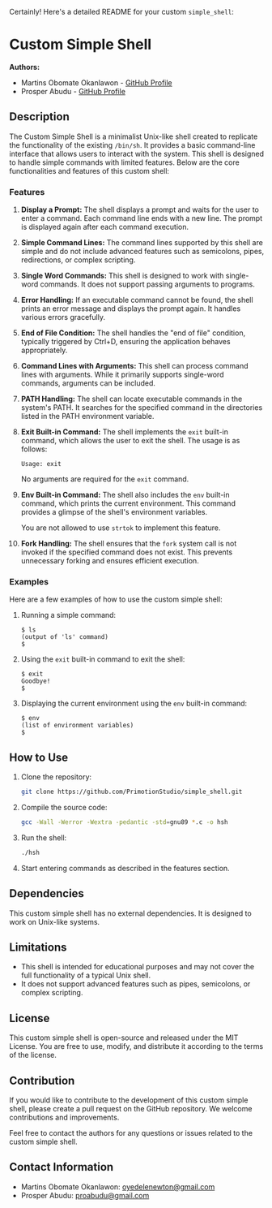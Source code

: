 Certainly! Here's a detailed README for your custom `simple_shell`:

# Custom Simple Shell

**Authors:**
- Martins Obomate Okanlawon - [GitHub Profile](https://github.com/PrimotionStudio)
- Prosper Abudu - [GitHub Profile](https://github.com/proabudu)

## Description

The Custom Simple Shell is a minimalist Unix-like shell created to replicate the functionality of the existing `/bin/sh`. It provides a basic command-line interface that allows users to interact with the system. This shell is designed to handle simple commands with limited features. Below are the core functionalities and features of this custom shell:

### Features

1. **Display a Prompt:** The shell displays a prompt and waits for the user to enter a command. Each command line ends with a new line. The prompt is displayed again after each command execution.

2. **Simple Command Lines:** The command lines supported by this shell are simple and do not include advanced features such as semicolons, pipes, redirections, or complex scripting.

3. **Single Word Commands:** This shell is designed to work with single-word commands. It does not support passing arguments to programs.

4. **Error Handling:** If an executable command cannot be found, the shell prints an error message and displays the prompt again. It handles various errors gracefully.

5. **End of File Condition:** The shell handles the "end of file" condition, typically triggered by Ctrl+D, ensuring the application behaves appropriately.

6. **Command Lines with Arguments:** This shell can process command lines with arguments. While it primarily supports single-word commands, arguments can be included.

7. **PATH Handling:** The shell can locate executable commands in the system's PATH. It searches for the specified command in the directories listed in the PATH environment variable.

8. **Exit Built-in Command:** The shell implements the `exit` built-in command, which allows the user to exit the shell. The usage is as follows:

   ```
   Usage: exit
   ```

   No arguments are required for the `exit` command.

9. **Env Built-in Command:** The shell also includes the `env` built-in command, which prints the current environment. This command provides a glimpse of the shell's environment variables.

   You are not allowed to use `strtok` to implement this feature.

10. **Fork Handling:** The shell ensures that the `fork` system call is not invoked if the specified command does not exist. This prevents unnecessary forking and ensures efficient execution.

### Examples

Here are a few examples of how to use the custom simple shell:

1. Running a simple command:

   ```
   $ ls
   (output of 'ls' command)
   $

2. Using the `exit` built-in command to exit the shell:

   ```
   $ exit
   Goodbye!
   $

3. Displaying the current environment using the `env` built-in command:

   ```
   $ env
   (list of environment variables)
   $

## How to Use

1. Clone the repository:

   ```bash
   git clone https://github.com/PrimotionStudio/simple_shell.git
   ```

2. Compile the source code:

   ```bash
   gcc -Wall -Werror -Wextra -pedantic -std=gnu89 *.c -o hsh
   ```

3. Run the shell:

   ```bash
   ./hsh
   ```

4. Start entering commands as described in the features section.

## Dependencies

This custom simple shell has no external dependencies. It is designed to work on Unix-like systems.

## Limitations

- This shell is intended for educational purposes and may not cover the full functionality of a typical Unix shell.
- It does not support advanced features such as pipes, semicolons, or complex scripting.

## License

This custom simple shell is open-source and released under the MIT License. You are free to use, modify, and distribute it according to the terms of the license.

## Contribution

If you would like to contribute to the development of this custom simple shell, please create a pull request on the GitHub repository. We welcome contributions and improvements.

Feel free to contact the authors for any questions or issues related to the custom simple shell.

## Contact Information

- Martins Obomate Okanlawon: [oyedelenewton@gmail.com](mailto:oyedelenewton@gmail.com)
- Prosper Abudu: [proabudu@gmail.com](mailto:proabudu@gmail.com)
